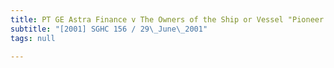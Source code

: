 ```yaml
---
title: PT GE Astra Finance v The Owners of the Ship or Vessel "Pioneer Glory"
subtitle: "[2001] SGHC 156 / 29\_June\_2001"
tags: null

---
```


